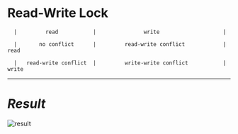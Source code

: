 # Read-Write Lock

      |         read           |               write                    |
     
      |       no conflict      |         read-write conflict            |  read

      |   read-write conflict  |         write-write conflict           |  write

---

# _*Result*_

![result](https://github.com/qiaw99/Self-Lerning/blob/master/Java/MultipleThreads_and_Sockets/Multi_Threads_Mode/6_Read_Write_Lock/result.png)
